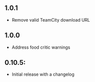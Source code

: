 ## 1.0.1
* Remove valid TeamCity download URL

## 1.0.0
* Address food critic warnings

## 0.10.5:
* Initial release with a changelog